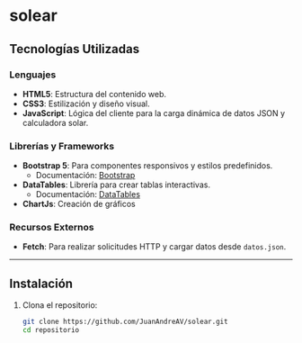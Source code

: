 # solear
## Tecnologías Utilizadas

### Lenguajes
- **HTML5**: Estructura del contenido web.
- **CSS3**: Estilización y diseño visual.
- **JavaScript**: Lógica del cliente para la carga dinámica de datos JSON y calculadora solar.

### Librerías y Frameworks
- **Bootstrap 5**: Para componentes responsivos y estilos predefinidos.
  - Documentación: [Bootstrap](https://getbootstrap.com/)
- **DataTables**: Librería para crear tablas interactivas.
  - Documentación: [DataTables](https://datatables.net/)
- **ChartJs**: Creación de gráficos

### Recursos Externos
- **Fetch**: Para realizar solicitudes HTTP y cargar datos desde `datos.json`.

---

## Instalación

1. Clona el repositorio:
   ```bash
   git clone https://github.com/JuanAndreAV/solear.git
   cd repositorio
